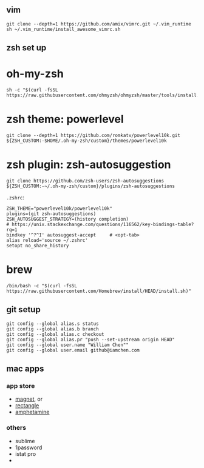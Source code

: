 ## vim
```
git clone --depth=1 https://github.com/amix/vimrc.git ~/.vim_runtime
sh ~/.vim_runtime/install_awesome_vimrc.sh
```


## zsh set up
# oh-my-zsh
```
sh -c "$(curl -fsSL https://raw.githubusercontent.com/ohmyzsh/ohmyzsh/master/tools/install.sh)"
```

# zsh theme: powerlevel
```
git clone --depth=1 https://github.com/romkatv/powerlevel10k.git ${ZSH_CUSTOM:-$HOME/.oh-my-zsh/custom}/themes/powerlevel10k
```

# zsh plugin: zsh-autosuggestion
```
git clone https://github.com/zsh-users/zsh-autosuggestions ${ZSH_CUSTOM:-~/.oh-my-zsh/custom}/plugins/zsh-autosuggestions
```

`.zshrc`:
```
ZSH_THEME="powerlevel10k/powerlevel10k"
plugins=(git zsh-autosuggestions)
ZSH_AUTOSUGGEST_STRATEGY=(history completion)
# https://unix.stackexchange.com/questions/116562/key-bindings-table?rq=1
bindkey '^?^I' autosuggest-accept     # <opt-tab>
alias reload='source ~/.zshrc'
setopt no_share_history
```

# brew
```
/bin/bash -c "$(curl -fsSL https://raw.githubusercontent.com/Homebrew/install/HEAD/install.sh)"
```

## git setup
```
git config --global alias.s status
git config --global alias.b branch
git config --global alias.c checkout
git config --global alias.pr "push --set-upstream origin HEAD"
git config --global user.name "William Chen""
git config --global user.email github@iamchen.com
```

## mac apps
### app store
- [magnet](https://apps.apple.com/us/app/magnet/id441258766?mt=12), or
- [rectangle](https://rectangleapp.com/)
- [amphetamine](https://apps.apple.com/us/app/amphetamine/id937984704?mt=12)

### others
- sublime
- 1password
- istat pro
- 
